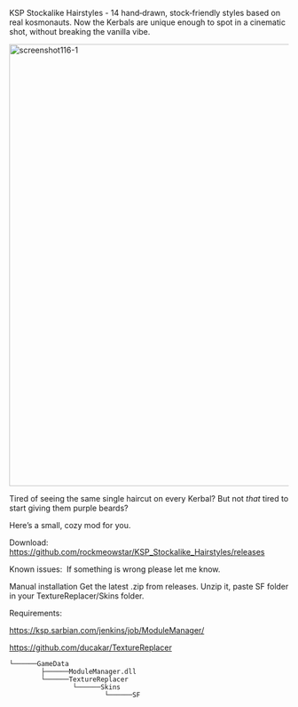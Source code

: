 KSP Stockalike Hairstyles - 14 hand‑drawn, stock‑friendly styles based on real kosmonauts.
Now the Kerbals are unique enough to spot in a cinematic shot, without breaking the vanilla vibe.

<img width="1453" height="795" alt="screenshot116-1" src="https://github.com/user-attachments/assets/d873a6c3-138b-450a-82fa-6534d00e4eeb" />

Tired of seeing the same single haircut on every Kerbal?
But not *that* tired to start giving them purple beards?

Here’s a small, cozy mod for you.

Download:
https://github.com/rockmeowstar/KSP_Stockalike_Hairstyles/releases

Known issues: 
If something is wrong please let me know. 

Manual installation
Get the latest .zip from releases. Unzip it, paste SF folder in your TextureReplacer/Skins folder.

Requirements:

https://ksp.sarbian.com/jenkins/job/ModuleManager/

https://github.com/ducakar/TextureReplacer

```
└──────GameData
        ├──────ModuleManager.dll
        └──────TextureReplacer
                └──────Skins
                        └──────SF
```
